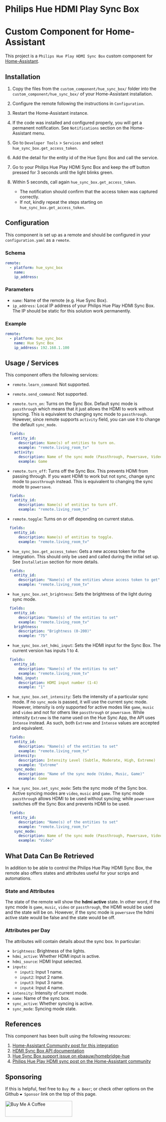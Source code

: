 # Philips Hue HDMI Play Sync Box
# Custom Component for Home-Assistant
This project is a `Philips Hue Play HDMI Sync Box` custom component for
[Home-Assistant](https://home-assistant.io).


## Installation

1. Copy the files from the `custom_component/hue_sync_box/` folder into the
`custom_component/hue_sync_box/` of your Home-Assistant installation.

1. Configure the remote following the instructions in `Configuration`.
1. Restart the Home-Assistant instance.

1. If the code was installed and configured properly, you will get a permanent
  notification. See `Notifications` section on the Home-Assistant menu.
1. Go to `Developer Tools` > `Services` and select `hue_sync_box.get_access_token`.
1. Add the detail for the entity id of the Hue Sync Box and call the service.
1. Go to your Philips Hue Play HDMI Sync Box and keep the off button pressed for
  3 seconds until the light blinks green.
1. Within 5 seconds, call again `hue_sync_box.get_access_token`.
    * The notification should confirm that the access token was captured correctly.
    * If not, kindly repeat the steps starting on `hue_sync_box.get_access_token`.

## Configuration

This component is set up as a remote and should be configured in your
`configuration.yaml` as a `remote`.

### Schema

```yaml
remote:
  - platform: hue_sync_box
    name:
    ip_address:
```

### Parameters
* `name`: Name of the remote (e.g. Hue Sync Box).
* `ip_address`: Local IP address of your Philips Hue Play HDMI Sync Box.
  The IP should be static for this solution work permanently.

### Example
```yaml
remote:
  - platform: hue_sync_box
    name: Hue Sync Box
    ip_address: 192.168.1.100
```

## Usage / Services

This component offers the following services:

* `remote.learn_command`: Not supported.

* `remote.send_command`: Not supported.

* `remote.turn_on`: Turns on the Sync Box. Default sync mode is `passthrough`
  which means that it just allows the HDMI to work without syncing. This is
  equivalent to changing sync mode to `passthrough`. However, since remote
  supports `activity` field, you can use it to change the default `sync_mode`.

```yaml
  fields:
    entity_id:
      description: Name(s) of entities to turn on.
      example: "remote.living_room_tv"
    activity:
      description: Name of the sync mode (Passthrough, Powersave, Video, Music, Game)
      example: Game
```

* `remote.turn_off`: Turns off the Sync Box. This prevents HDMI from passing
  through. If you want HDMI to work but not sync, change sync mode to
  `passthrough` instead. This is equivalent to changing the sync mode to
  `powersave`.

```yaml
  fields:
    entity_id:
      description: Name(s) of entities to turn off.
      example: "remote.living_room_tv"
```

* `remote.toggle`: Turns on or off depending on current status.

```yaml
  fields:
    entity_id:
      description: Name(s) of entities to toggle.
      example: "remote.living_room_tv"
```

* `hue_sync_box.get_access_token`: Gets a new access token for the integration.
  This should only be used and called during the initial set up. See
  `Installation` section for more details.

```yaml
  fields:
    entity_id:
      description: "Name(s) of the entities whose access token to get"
      example: "remote.living_room_tv"
```

* `hue_sync_box.set_brightness`: Sets the brightness of the light during sync
  mode.

```yaml
  fields:
    entity_id:
      description: "Name(s) of the entities to set"
      example: "remote.living_room_tv"
    brightness:
      description: "Brightness (0-200)"
      example: "75"
```

* `hue_sync_box.set_hdmi_input`: Sets the HDMI input for the Sync Box. The
  current version has inputs 1 to 4.

```yaml
  fields:
    entity_id:
      description: "Name(s) of the entities to set"
      example: "remote.living_room_tv"
    hdmi_input:
      description: HDMI input number (1-4)
      example: "1"
```

* `hue_sync_box.set_intensity`: Sets the intensity of a particular sync mode.
  If no `sync_mode` is passed, it will use the current sync mode. However,
  intensity is only supported for active modes like `game`, `music` and `video`
  and not for others like `passthrough` or `powersave`. While intensity
  `Extreme` is the name used on the Hue Sync App, the API uses `Intense`
  instead. As such, both `Extreme` and `Intense` values are accepted and
  equivalent.

```yaml
  fields:
    entity_id:
      description: "Name(s) of the entities to set"
      example: "remote.living_room_tv"
    intensity:
      description: Intensity Level (Subtle, Moderate, High, Extreme)
      example: "Extreme"
    sync_mode:
      description: "Name of the sync mode (Video, Music, Game)"
      example: Game
```

* `hue_sync_box.set_sync_mode`: Sets the sync mode of the Sync box. Active
  syncing modes are `video`, `music` and `game`. The sync mode `passthrough`
  allows HDMI to be used without syncing; while `powersave` switches off the
  Sync Box and prevents HDMI to be used.

```yaml
  fields:
    entity_id:
      description: "Name(s) of the entities to set"
      example: "remote.living_room_tv"
    sync_mode:
      description: Name of the sync mode (Passthrough, Powersave, Video, Music, Game)
      example: "Video"
```

## What Data Can Be Retrieved

In addition to be able to control the Philips Hue Play HDMI Sync Box, the remote
also offers states and attributes useful for your scrips and automations.

### State and Attributes
The state of the remote will show the **hdmi active** state. In other word,
if the sync mode is `game`, `music`, `video` or `passthrough`, the HDMI would be
used and the state will be on. However, if the sync mode is `powersave` the
hdmi active state would be false and the state would be off.

### Attributes per Day
The attributes will contain details about the sync box. In particular:
* `brightness`: Brightness of the lights.
* `hdmi_active`: Whether HDMI input is active.
* `hdmi_source`: HDMI Input selected.
* `inputs`:
  * `input1`: Input 1 name.
  * `input2`: Input 2 name.
  * `input3`: Input 3 name.
  * `input4`: Input 4 name.
* `intensity`: Intensity of current mode.
* `name`: Name of the sync box.
* `sync_active`: Whether syncing is active.
* `sync_mode`: Syncing mode state.

## References
This component has been built using the following resources:
1. [Home-Assistant Community post for this integration](https://community.home-assistant.io/t/custom-component-philips-hue-hdmi-play-sync-box/201622)
1. [HDMI Sync Box API documentation](https://developers.meethue.com/develop/hue-entertainment/hue-hdmi-sync-box-api/)
1. [Hue Sync Box support issue on ebaauw/homebridge-hue](https://github.com/ebaauw/homebridge-hue/issues/552#issuecomment-572256796)
1. [Philips Hue Play HDMI sync post on the Home-Assistant community](https://community.home-assistant.io/t/philips-hue-play-hdmi-sync/137714)


## Sponsoring
If this is helpful, feel free to `Buy Me a Beer`; or check other options on the Github `❤️ Sponsor` link on the top of this page.


<a href="https://www.buymeacoffee.com/nitobuendia" target="_blank"><img src="https://cdn.buymeacoffee.com/buttons/arial-orange.png" alt="Buy Me A Coffee" style="height: 51px !important;width: 217px !important;" ></a>
